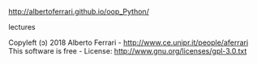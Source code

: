 http://albertoferrari.github.io/oop_Python/

lectures

Copyleft (ɔ) 2018 Alberto Ferrari - http://www.ce.unipr.it/people/aferrari This software is free - License: http://www.gnu.org/licenses/gpl-3.0.txt
